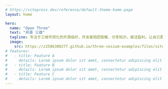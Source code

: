 ```yaml
---
# https://vitepress.dev/reference/default-theme-home-page
layout: home

hero:
  name: "Open Three"
  text: "开源 三维"
  tagline: 专注于三维可视化的开源组织，开发者抱团取暖，分享知识，接活盈利，让自己更有底气，加入请联系 —— 下列任意作者 或 QQ🐧：2586300277
  image:
    src: https://z2586300277.github.io/three-cesium-examples/files/site/logo.svg
# features:
#   - title: Feature A
#     details: Lorem ipsum dolor sit amet, consectetur adipiscing elit
#   - title: Feature B
#     details: Lorem ipsum dolor sit amet, consectetur adipiscing elit
#   - title: Feature C
#     details: Lorem ipsum dolor sit amet, consectetur adipiscing elit
---
```


<script setup>
import { VPTeamMembers } from 'vitepress/theme'
</script>

<VPTeamMembers :members="[
   {
    avatar: 'https://nicowebgl.cn/file_airport/openthree_group/Nicolas-zn/avatar.jpg',
    name: 'Nico',
    title: '热爱Three.js 和 Cesium.js 的开发者',
    links: [
      { icon: 'github', link: 'https://github.com/Nicolas-zn' },
    ]
  },
  {
    avatar: 'https://nicowebgl.cn/file_airport/openthree_group/z2586300277/avatar.jpg',
    name: '优雅永不过时',
    title: '致力于可视化前端的开发者',
    links: [
      { icon: 'github', link: 'https://github.com/z2586300277' },
    ]
  },
  {
    avatar: 'https://nicowebgl.cn/file_airport/openthree_group/jiawanlong/avatar.jpg',
    name: 'JWL',
    title: '人生如逆旅，我亦是行人',
    links: [
      { icon: 'github', link: 'https://github.com/jiawanlong' },
    ]
  },
    {
    avatar: 'https://nicowebgl.cn/file_airport/openthree_group/tingyuxuan2302/avatar.jpg',
    name: '攻城师不浪',
    title: '砥砺前行，fighting',
    links: [
      { icon: 'github', link: 'https://github.com/tingyuxuan2302' },
    ],
  },
  {
    avatar: 'https://nicowebgl.cn/file_airport/openthree_group/KZ137onethe/avatar.jpg',
    name: 'KZ137onethe',
    title: 'KZ137onethe',
    links: [
      { icon: 'github', link: 'https://github.com/KZ137onethe' },
    ],
  },
   {
    avatar: 'https://nicowebgl.cn/file_airport/openthree_group/g2657/avatar.jpg',
    name: 'code like',
    title: 'Three.js developer',
    links: [
      { icon: 'github', link: 'https://github.com/g2657' },
    ],
  }
]" />
